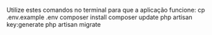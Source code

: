 Utilize estes comandos no terminal para que a aplicação funcione:
cp .env.example .env
composer install
composer update
php artisan key:generate
php artisan migrate
